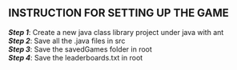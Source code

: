 ## INSTRUCTION FOR SETTING UP THE GAME ##

***Step 1***: Create a new java class library project under java with ant<br>
***Step 2***: Save all the .java files in src<br>
***Step 3***: Save the savedGames folder in root<br>
***Step 4***: Save the leaderboards.txt in root

